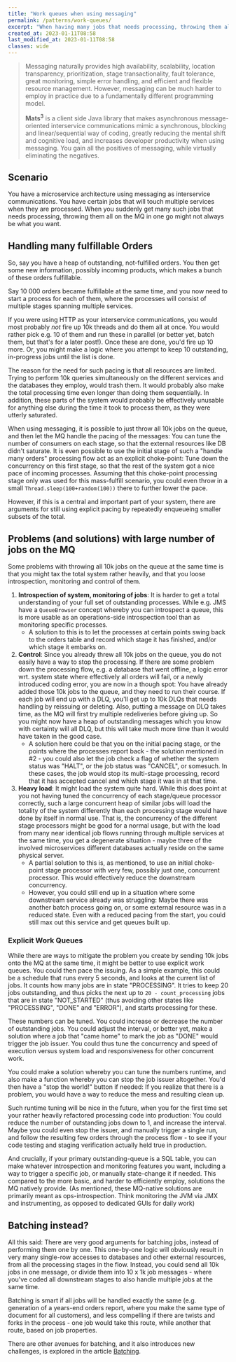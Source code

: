 ```yaml
---
title: "Work queues when using messaging"
permalink: /patterns/work-queues/
excerpt: "When having many jobs that needs processing, throwing them all on the MQ in one go might not always be what you want."
created_at: 2023-01-11T08:58
last_modified_at: 2023-01-11T08:58
classes: wide
---
```


> Messaging naturally provides high availability, scalability, location transparency, prioritization, stage
transactionality, fault tolerance, great monitoring, simple error handling, and efficient and flexible resource
management. However, messaging can be much harder to employ in practice due to a fundamentally different programming
model.
>
> <b>Mats<sup>3</sup></b> is a client side Java library that makes asynchronous message-oriented interservice
communications mimic a synchronous, blocking and linear/sequential way of coding, greatly reducing the mental shift and
cognitive load, and increases developer productivity when using messaging. You gain all the positives of messaging,
while virtually eliminating the negatives.

## Scenario

You have a microservice architecture using messaging as interservice communications. You have certain jobs that will
touch multiple services when they are processed. When you suddenly get many such jobs that needs processing, throwing
them all on the MQ in one go might not always be what you want.

## Handling many fulfillable Orders

So, say you have a heap of outstanding, not-fulfilled orders. You then get some new information, possibly incoming
products, which makes a bunch of these orders fulfillable.

Say 10 000 orders became fulfillable at the same time, and you now need to start a process for each of them, where the
processes will consist of multiple stages spanning multiple services.

If you were using HTTP as your interservice communications, you would most probably _not_ fire up 10k threads and do
them all at once. You would rather pick e.g. 10 of them and run these in parallel (or better yet, batch them, but that's
for a later post!). Once these are done, you'd fire up 10 more. Or, you might make a logic where you attempt to keep 10
outstanding, in-progress jobs until the list is done.

The reason for the need for such pacing is that all resources are limited. Trying to perform 10k queries simultaneously
on the different services and the databases they employ, would trash them. It would probably also make the total
processing time even longer than doing them sequentially. In addition, these parts of the system would probably be
effectively unusable for anything else during the time it took to process them, as they were utterly saturated.

When using messaging, it is possible to just throw all 10k jobs on the queue, and then let the MQ handle the pacing of
the messages: You can tune the number of consumers on each stage, so that the external resources like DB didn't
saturate. It is even possible to use the initial stage of such a "handle many orders" processing flow act as an explicit
choke-point: Tune down the concurrency on this first stage, so that the rest of the system got a nice pace of incoming
processes. Assuming that this choke-point processing stage only was used for this mass-fulfill scenario, you could even
throw in a small `Thread.sleep(100+random(100))` there to further lower the pace.

However, if this is a central and important part of your system, there are arguments for still using explicit pacing by
repeatedly enqueueing smaller subsets of the total.

## Problems (and solutions) with large number of jobs on the MQ

Some problems with throwing all 10k jobs on the queue at the same time is that you might tax the total system rather
heavily, and that you loose introspection, monitoring and control of them.

1. <b>Introspection of system, monitoring of jobs</b>: It is harder to get a total understanding of your full set of
   outstanding processes. While e.g. JMS have a `QueueBrowser` concept whereby you can introspect a queue, this is more
   usable as an operations-side introspection tool than as monitoring specific processes.
    * A solution to this is to let the processes at certain points swing back to the orders table and record which stage
      it has finished, and/or which stage it embarks on.
2. <b>Control</b>: Since you already threw all 10k jobs on the queue, you do not easily have a way to stop the
   processing. If there are some problem down the processing flow, e.g. a database that went offline, a logic error wrt.
   system state where effectively all orders will fail, or a newly introduced coding error, you are now in a though
   spot:
   You have already added those 10k jobs to the queue, and they need to run their course. If each job will end up with a
   DLQ, you'll get up to 10k DLQs that needs handling by reissuing or deleting. Also, putting a message on DLQ takes
   time, as the MQ will first try multiple redeliveries before giving up. So you might now have a heap of outstanding
   messages which you know with certainty will all DLQ, but this will take much more time than it would have taken in
   the good case.
    * A solution here could be that you on the initial pacing stage, or the points where the processes report back - the
      solution mentioned in #2 - you could also let the job check a flag of whether the system status was "HALT", or the
      job status was "CANCEL", or somesuch. In these cases, the job would stop its multi-stage processing, record that
      it has accepted cancel and which stage it was in at that time.
3. <b>Heavy load</b>: It might load the system quite hard. While this does point at you not having tuned the concurrency
   of each stage/queue processor correctly, such a large concurrent heap of similar jobs will load the totality of the
   system differently than each processing stage would have done by itself in normal use. That is, the concurrency of
   the different stage processors might be good for a normal usage, but with the load from many near identical job flows
   running through multiple services at the same time, you get a degenerate situation - maybe three of the involved
   microservices different databases actually reside on the same physical server.
    * A partial solution to this is, as mentioned, to use an initial choke-point stage processor with very few, possibly
      just one, concurrent processor. This would effectively reduce the downstream concurrency.
    * However, you could still end up in a situation where some downstream service already was struggling: Maybe there
      was another batch process going on, or some external resource was in a reduced state. Even with a reduced pacing
      from the start, you could still max out this service and get queues built up.

### Explicit Work Queues

While there are ways to mitigate the problem you create by sending 10k jobs onto the MQ at the same time, it might be
better to use explicit work queues. You could then pace the issuing. As a simple example, this could be a schedule that
runs every 5 seconds, and looks at the current list of jobs. It counts how many jobs are in state
"PROCESSING". It tries to keep 20 jobs outstanding, and thus picks the next up to `20 - count_processing` jobs that are
in state "NOT_STARTED" (thus avoiding other states like "PROCESSING", "DONE" and "ERROR"), and starts processing
for these.

These numbers can be tuned. You could increase or decrease the number of outstanding jobs. You could adjust the
interval, or better yet, make a solution where a job that "came home" to mark the job as "DONE" would trigger the job
issuer. You could thus tune the concurrency and speed of execution versus system load and responsiveness for other
concurrent work.

You could make a solution whereby you can tune the numbers runtime, and also make a function whereby you can stop the
job issuer altogether. You'd then have a "stop the world!" button if needed: If you realize that there is a problem, you
would have a way to reduce the mess and resulting clean up.

Such runtime tuning will be nice in the future, when you for the first time set your rather heavily refactored
processing code into production: You could reduce the number of outstanding jobs down to 1, and increase the interval.
Maybe you could even stop the issuer, and manually trigger a single run, and follow the resulting few orders through the
process flow - to see if your code testing and staging verification actually held true in production.

And crucially, if your primary outstanding-queue is a SQL table, you can make whatever introspection and monitoring
features you want, including a way to trigger a specific job, or manually state-change it if needed. This compared to
the more basic, and harder to efficiently employ, solutions the MQ natively provide. (As mentioned, these MQ-native
solutions are primarily meant as ops-introspection. Think monitoring the JVM via JMX and instrumenting, as opposed to
dedicated GUIs for daily work)

## Batching instead?

All this said: There are very good arguments for batching jobs, instead of performing them one by one. This one-by-one
logic will obviously result in very many single-row accesses to databases and other external resources, from all the
processing stages in the flow. Instead, you could send all 10k jobs in one message, or divide them into 10 x 1k job
messages - where you've coded all downstream stages to also handle multiple jobs at the same time.

Batching is smart if all jobs will be handled exactly the same (e.g. generation of a years-end orders report, where you
make the same type of document for all customers), and less compelling if there are twists and forks in the process -
one job would take this route, while another that route, based on job properties.

There are other avenues for batching, and it also introduces new challenges, is explored in the article 
[Batching](/patterns/batching/).